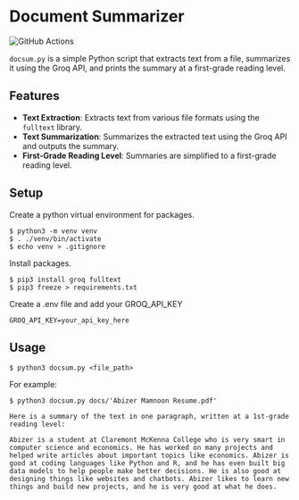 # Document Summarizer

![GitHub Actions](https://github.com/username/repository/actions/workflows/python-app.yml/badge.svg)

`docsum.py` is a simple Python script that extracts text from a file, summarizes it using the Groq API, and prints the summary at a first-grade reading level.

## Features

- **Text Extraction**: Extracts text from various file formats using the `fulltext` library.
- **Text Summarization**: Summarizes the extracted text using the Groq API and outputs the summary.
- **First-Grade Reading Level**: Summaries are simplified to a first-grade reading level.

## Setup

Create a python virtual environment for packages.
```
$ python3 -m venv venv
$ . ./venv/bin/activate
$ echo venv > .gitignore
```

Install packages.
```
$ pip3 install groq fulltext
$ pip3 freeze > requirements.txt
``` 

Create a .env file and add your GROQ_API_KEY
```
GROQ_API_KEY=your_api_key_here
```

## Usage

```
$ python3 docsum.py <file_path>
```

For example:
```
$ python3 docsum.py docs/'Abizer Mamnoon Resume.pdf'
```

```
Here is a summary of the text in one paragraph, written at a 1st-grade reading level:

Abizer is a student at Claremont McKenna College who is very smart in computer science and economics. He has worked on many projects and helped write articles about important topics like economics. Abizer is good at coding languages like Python and R, and he has even built big data models to help people make better decisions. He is also good at designing things like websites and chatbots. Abizer likes to learn new things and build new projects, and he is very good at what he does.
```

